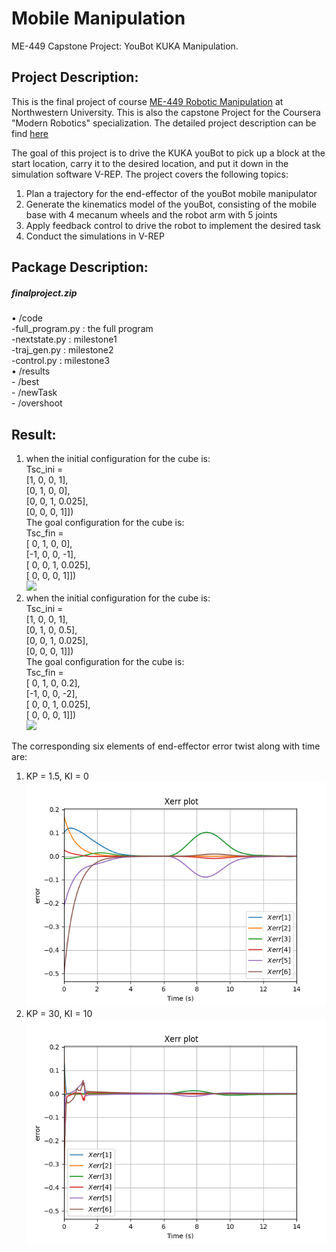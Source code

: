 # Mobile Manipulation
ME-449 Capstone Project: YouBot KUKA Manipulation. 

## Project Description:

This is the final project of course [ME-449 Robotic Manipulation](http://hades.mech.northwestern.edu/index.php/ME_449_Robotic_Manipulation) at Northwestern University. This is also the capstone Project for the Coursera "Modern Robotics" specialization. The detailed project description can be find [here](http://hades.mech.northwestern.edu/index.php/Mobile_Manipulation_Capstone#Milestone_1:_youBot_Kinematics_Simulator_and_csv_Output)

The goal of this project is to drive the KUKA youBot to pick up a block at the start location, carry it to the desired location, and put it down in the simulation software V-REP. The project covers the following topics:<br>
1. Plan a trajectory for the end-effector of the youBot mobile manipulator<br>
2. Generate the kinematics model of the youBot, consisting of the mobile base with 4 mecanum wheels and the robot arm with 5 joints<br>
3. Apply feedback control to drive the robot to implement the desired task<br>
4. Conduct the simulations in V-REP

## Package Description:
##### finalproject.zip<br>
   • /code<br>
        -full_program.py : the full program<br>
        -nextstate.py : milestone1<br>
        -traj_gen.py : milestone2<br>
        -control.py : milestone3<br>
   • /results<br>
        - /best<br>
        - /newTask<br>
        - /overshoot<br>
## Result:

1. when the initial configuration for the cube is:<br>
Tsc_ini = <br>
[1, 0, 0,     1],<br>
[0, 1, 0,     0],<br>
[0, 0, 1, 0.025],<br>
[0, 0, 0,     1]])<br>
The goal configuration for the cube is:<br>
Tsc_fin =<br>
[ 0, 1, 0,     0],<br>
[-1, 0, 0,    -1],<br>
[ 0, 0, 1, 0.025],<br>
[ 0, 0, 0,     1]])<br>
![](/results/overshoot/overshoot.gif)
2. when the initial configuration for the cube is:<br>
Tsc_ini = <br>
[1, 0, 0,     1],<br>
[0, 1, 0,     0.5],<br>
[0, 0, 1, 0.025],<br>
[0, 0, 0,     1]])<br>
The goal configuration for the cube is:<br>
Tsc_fin =<br>
[ 0, 1, 0,     0.2],<br>
[-1, 0, 0,    -2],<br>
[ 0, 0, 1, 0.025],<br>
[ 0, 0, 0,     1]])<br>
![](/results/newTask/newtask.gif)

The corresponding six elements of end-effector error twist along with time are:
1. KP = 1.5, KI = 0<br>
![](/results/overshoot/KP1.5KI0.png)
2. KP = 30, KI = 10<br>
![](/results/newTask/newTask.png)


